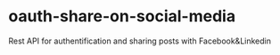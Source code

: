 # oauth-share-on-social-media
Rest API for authentification and sharing posts  with Facebook&amp;Linkedin 
